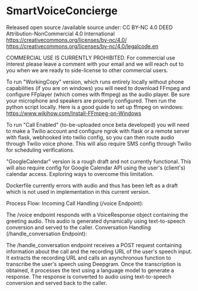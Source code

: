 # SmartVoiceConcierge

Released open source /available source under: CC BY-NC 4.0 DEED
Attribution-NonCommercial 4.0 International
https://creativecommons.org/licenses/by-nc/4.0/
https://creativecommons.org/licenses/by-nc/4.0/legalcode.en

COMMERCIAL USE IS CURRENTLY PROHIBITED.
For commercial use interest please leave a comment with your email and we will reach out to you when we are ready to side-license to other commercial users.

To run "WorkingCopy" version, which runs entirely locally without phone capabilities (if you are on windows) you will need to download FFmpeg and configure FFplayer (which comes with ffmpeg) as the audio player. Be sure your microphone and speakers are properly configured. Then run the python script locally.
Here is a good guide to set up ffmpeg on windows: https://www.wikihow.com/Install-FFmpeg-on-Windows

To run "Call Enabled" (to-be-uploaded once beta developed) you will need to make a Twilio account and configure ngrok with flask or a remote server with flask, webhooked into twilio config, so you can then route audio through Twilio voice phone. This will also require SMS config through Twilio for scheduling verifications.

"GoogleCalendar" version is a rough draft and not currently functional. This will also require config for Google Calendar API using the user's (client's) calendar access. Exploring ways to overcome this limitation.

Dockerfile currently errors with audio and thus has been left as a draft which is not used in implementation in this current version.

Process Flow:
Incoming Call Handling (/voice Endpoint):

The /voice endpoint responds with a VoiceResponse object containing the greeting audio.
This audio is generated dynamically using text-to-speech conversion and served to the caller.
Conversation Handling (/handle_conversation Endpoint):

The /handle_conversation endpoint receives a POST request containing information about the call and the recording URL of the user's speech input.
It extracts the recording URL and calls an asynchronous function to transcribe the user's speech using Deepgram.
Once the transcription is obtained, it processes the text using a language model to generate a response.
The response is converted to audio using text-to-speech conversion and served back to the caller.
